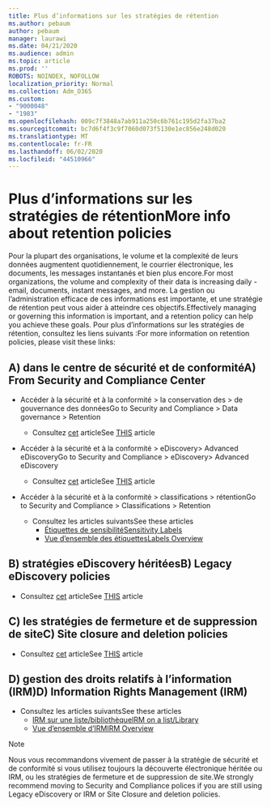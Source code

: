 ```yaml
---
title: Plus d’informations sur les stratégies de rétention
ms.author: pebaum
author: pebaum
manager: laurawi
ms.date: 04/21/2020
ms.audience: admin
ms.topic: article
ms.prod: ''
ROBOTS: NOINDEX, NOFOLLOW
localization_priority: Normal
ms.collection: Adm_O365
ms.custom:
- "9000048"
- "1983"
ms.openlocfilehash: 009c7f3848a7ab911a250c6b761c195d2fa37ba2
ms.sourcegitcommit: bc7d6f4f3c9f7060d073f5130e1ec856e248d020
ms.translationtype: MT
ms.contentlocale: fr-FR
ms.lasthandoff: 06/02/2020
ms.locfileid: "44510966"
---
```

# <a name="more-info-about-retention-policies"></a><span data-ttu-id="92c0d-102">Plus d’informations sur les stratégies de rétention</span><span class="sxs-lookup"><span data-stu-id="92c0d-102">More info about retention policies</span></span>

<span data-ttu-id="92c0d-103">Pour la plupart des organisations, le volume et la complexité de leurs données augmentent quotidiennement, le courrier électronique, les documents, les messages instantanés et bien plus encore.</span><span class="sxs-lookup"><span data-stu-id="92c0d-103">For most organizations, the volume and complexity of their data is increasing daily - email, documents, instant messages, and more.</span></span> <span data-ttu-id="92c0d-104">La gestion ou l’administration efficace de ces informations est importante, et une stratégie de rétention peut vous aider à atteindre ces objectifs.</span><span class="sxs-lookup"><span data-stu-id="92c0d-104">Effectively managing or governing this information is important, and a retention policy can help you achieve these goals.</span></span> <span data-ttu-id="92c0d-105">Pour plus d’informations sur les stratégies de rétention, consultez les liens suivants :</span><span class="sxs-lookup"><span data-stu-id="92c0d-105">For more information on retention policies, please visit these links:</span></span>

## <a name="a-from-security-and-compliance-center"></a><span data-ttu-id="92c0d-106">A) dans le centre de sécurité et de conformité</span><span class="sxs-lookup"><span data-stu-id="92c0d-106">A) From Security and Compliance Center</span></span>

- <span data-ttu-id="92c0d-107">Accéder à la sécurité et à la conformité > la conservation des > de gouvernance des données</span><span class="sxs-lookup"><span data-stu-id="92c0d-107">Go to Security and Compliance > Data governance > Retention</span></span>
  - <span data-ttu-id="92c0d-108">Consultez [cet](https://docs.microsoft.com/microsoft-365/compliance/retention-policies) article</span><span class="sxs-lookup"><span data-stu-id="92c0d-108">See [THIS](https://docs.microsoft.com/microsoft-365/compliance/retention-policies) article</span></span>

- <span data-ttu-id="92c0d-109">Accéder à la sécurité et à la conformité > eDiscovery> Advanced eDiscovery</span><span class="sxs-lookup"><span data-stu-id="92c0d-109">Go to Security and Compliance > eDiscovery> Advanced eDiscovery</span></span> 
  - <span data-ttu-id="92c0d-110">Consultez [cet](https://docs.microsoft.com/microsoft-365/compliance/ediscovery-cases) article</span><span class="sxs-lookup"><span data-stu-id="92c0d-110">See [THIS](https://docs.microsoft.com/microsoft-365/compliance/ediscovery-cases) article</span></span>

- <span data-ttu-id="92c0d-111">Accéder à la sécurité et à la conformité > classifications > rétention</span><span class="sxs-lookup"><span data-stu-id="92c0d-111">Go to Security and Compliance > Classifications > Retention</span></span>
  - <span data-ttu-id="92c0d-112">Consultez les articles suivants</span><span class="sxs-lookup"><span data-stu-id="92c0d-112">See these articles</span></span>
    - [<span data-ttu-id="92c0d-113">Étiquettes de sensibilité</span><span class="sxs-lookup"><span data-stu-id="92c0d-113">Sensitivity Labels</span></span>](https://docs.microsoft.com/microsoft-365/compliance/sensitivity-labels)
    - [<span data-ttu-id="92c0d-114">Vue d’ensemble des étiquettes</span><span class="sxs-lookup"><span data-stu-id="92c0d-114">Labels Overview</span></span>](https://docs.microsoft.com/microsoft-365/compliance/labels)

## <a name="b-legacy-ediscovery-policies"></a><span data-ttu-id="92c0d-115">B) stratégies eDiscovery héritées</span><span class="sxs-lookup"><span data-stu-id="92c0d-115">B) Legacy eDiscovery policies</span></span>

- <span data-ttu-id="92c0d-116">Consultez [cet](https://support.office.com/article/Set-up-an-eDiscovery-Center-in-SharePoint-Online-A18F8975-AA7F-43B4-A7D6-001D14744D8E) article</span><span class="sxs-lookup"><span data-stu-id="92c0d-116">See [THIS](https://support.office.com/article/Set-up-an-eDiscovery-Center-in-SharePoint-Online-A18F8975-AA7F-43B4-A7D6-001D14744D8E) article</span></span>

## <a name="c-site-closure-and-deletion-policies"></a><span data-ttu-id="92c0d-117">C) les stratégies de fermeture et de suppression de site</span><span class="sxs-lookup"><span data-stu-id="92c0d-117">C) Site closure and deletion policies</span></span>

- <span data-ttu-id="92c0d-118">Consultez [cet](https://support.office.com/article/Use-policies-for-site-closure-and-deletion-A8280D82-27FD-48C5-9ADF-8A5431208BA5) article</span><span class="sxs-lookup"><span data-stu-id="92c0d-118">See [THIS](https://support.office.com/article/Use-policies-for-site-closure-and-deletion-A8280D82-27FD-48C5-9ADF-8A5431208BA5) article</span></span>  

## <a name="d-information-rights-management-irm"></a><span data-ttu-id="92c0d-119">D) gestion des droits relatifs à l’information (IRM)</span><span class="sxs-lookup"><span data-stu-id="92c0d-119">D) Information Rights Management (IRM)</span></span>

- <span data-ttu-id="92c0d-120">Consultez les articles suivants</span><span class="sxs-lookup"><span data-stu-id="92c0d-120">See these articles</span></span>
  - [<span data-ttu-id="92c0d-121">IRM sur une liste/bibliothèque</span><span class="sxs-lookup"><span data-stu-id="92c0d-121">IRM on a list/Library</span></span>](https://support.office.com/article/apply-information-rights-management-to-a-list-or-library-3bdb5c4e-94fc-4741-b02f-4e7cc3c54aa1)
  - [<span data-ttu-id="92c0d-122">Vue d’ensemble d’IRM</span><span class="sxs-lookup"><span data-stu-id="92c0d-122">IRM Overview</span></span>](https://support.office.com/article/create-and-apply-information-management-policies-eb501fe9-2ef6-4150-945a-65a6451ee9e9)

> [!Note]
> <span data-ttu-id="92c0d-123">Nous vous recommandons vivement de passer à la stratégie de sécurité et de conformité si vous utilisez toujours la découverte électronique héritée ou IRM, ou les stratégies de fermeture et de suppression de site.</span><span class="sxs-lookup"><span data-stu-id="92c0d-123">We strongly recommend moving to Security and Compliance polices if you are still using Legacy eDiscovery or IRM or Site Closure and deletion policies.</span></span>
